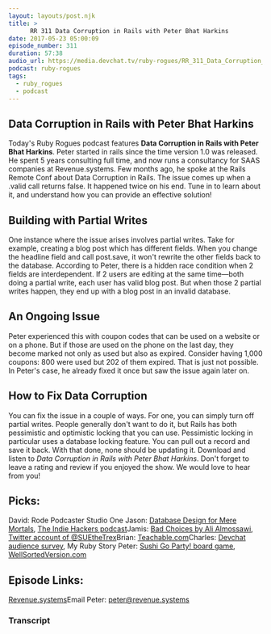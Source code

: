 ```yaml
---
layout: layouts/post.njk
title: >
      RR 311 Data Corruption in Rails with Peter Bhat Harkins
date: 2017-05-23 05:00:09
episode_number: 311
duration: 57:38
audio_url: https://media.devchat.tv/ruby-rogues/RR_311_Data_Corruption_in_Rails_.mp3
podcast: ruby-rogues
tags: 
  - ruby_rogues
  - podcast
---
```


## Data Corruption in Rails with Peter Bhat Harkins
Today's Ruby Rogues podcast features **Data Corruption in Rails with Peter Bhat Harkins**. Peter started in rails since the time version 1.0 was released. He spent 5 years consulting full time, and now runs a consultancy for SAAS companies at Revenue.systems. Few months ago, he spoke at the Rails Remote Conf about&nbsp;Data Corruption in Rails. The issue comes up when a .valid call returns false. It happened twice on his end. Tune in to learn about it, and understand how you can provide an effective solution!
## Building&nbsp;with Partial Writes
One instance where the issue arises involves partial writes. Take for example, creating a blog post which has different fields. When you change the headline field and call post.save, it won't rewrite the other fields back to the database. According to Peter, there is a hidden race&nbsp;condition when 2 fields are interdependent. If 2 users are editing at the same time—both doing a partial write, each user has valid blog post. But when those 2 partial writes happen, they end up with a blog post in an invalid database.
## An Ongoing Issue
Peter experienced this with coupon codes that can be used on a website or on a phone. But if those are used on the phone on the last day, they become marked not only as used but also as expired. Consider having 1,000 coupons: 800 were used but 202 of them expired. That is just not possible. In Peter's case, he already fixed it once but saw the issue again later on.
## How to Fix Data Corruption
You can fix the issue in a couple of ways. For one, you can simply turn off partial writes. People generally don't want to do it, but Rails has both pessimistic and optimistic locking that you can use. Pessimistic locking in particular uses a database locking feature. You can pull out a record and save it back. With that done, none should be updating it. Download and listen to _Data Corruption in Rails with Peter Bhat Harkins_. Don't forget to leave a&nbsp;rating and review if you enjoyed the show.&nbsp;We would love to hear from you!
## Picks:
David: Rode Podcaster Studio One Jason: [Database Design for Mere Mortals](https://www.amazon.com/Database-Design-Mere-Mortals-Hands/dp/0201752840), [The Indie Hackers podcast](https://www.indiehackers.com/podcast)Jamis: [Bad Choices by Ali Almossawi](https://bookofbadchoices.com/), [Twitter account of @SUEtheTrex](https://twitter.com/SUEtheTrex?ref_src=twsrc%5Egoogle%7Ctwcamp%5Eserp%7Ctwgr%5Eauthor)Brian: [Teachable.com](https://teachable.com/)Charles: [Devchat audience survey](https://docs.google.com/forms/d/e/1FAIpQLScIoSX_x686jaJKxkjXD3KyPlT-gdBU13h6qw6l4UH90tqfww/viewform?c=0&w=1), My Ruby Story Peter: [Sushi Go Party! board game](https://boardgamegeek.com/boardgame/192291/sushi-go-party), [WellSortedVersion.com](https://www.wellsortedversion.com/)
## Episode Links:
[Revenue.systems](https://revenue.systems/)Email&nbsp;Peter: peter@revenue.systems

### Transcript


